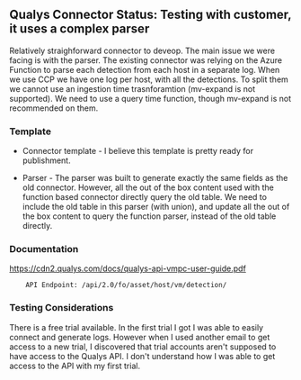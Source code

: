 <h2>Qualys Connector Status: Testing with customer, it uses a complex parser</h2>

Relatively straighforward connector to deveop. The main issue we were facing is with the parser. 
The existing connector was relying on the Azure Function to parse each detection from each host in a separate log. 
When we use CCP we have one log per host, with all the detections. To split them we cannot use an ingestion time trasnforamtion (mv-expand is not supported). 
We need to use a query time function, though mv-expand is not recommended on them.

<h3>Template</h3>

* Connector template - I believe this template is pretty ready for publishment.

* Parser - The parser was built to generate exactly the same fields as the old connector. However, all the out of the box content used with the function based connector directly query the old table.
We need to include the old table in this parser (with union), and update all the out of the box content to query the function parser, instead of the old table directly.

<h3>Documentation</h3>

https://cdn2.qualys.com/docs/qualys-api-vmpc-user-guide.pdf

        API Endpoint: /api/2.0/fo/asset/host/vm/detection/

<h3>Testing Considerations</h3>

There is a free trial available. In the first trial I got I was able to easily connect and generate logs. However when I used another email to get access to a new trial, I discovered that trial accounts aren't supposed to have access to the Qualys API. I don't understand how I was able to get access to the API with my first trial.
